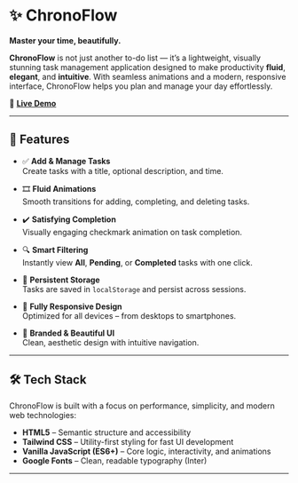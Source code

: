 # ✨ ChronoFlow

**Master your time, beautifully.**

**ChronoFlow** is not just another to-do list — it’s a lightweight, visually stunning task management application designed to make productivity **fluid**, **elegant**, and **intuitive**. With seamless animations and a modern, responsive interface, ChronoFlow helps you plan and manage your day effortlessly.

🔗 **[Live Demo](https://21ambuj.github.io/TO_DO_List/)**

---

## 🚀 Features

- ✅ **Add & Manage Tasks**  
  Create tasks with a title, optional description, and time.

- 🎞️ **Fluid Animations**  
  Smooth transitions for adding, completing, and deleting tasks.

- ✔️ **Satisfying Completion**  
  Visually engaging checkmark animation on task completion.

- 🔍 **Smart Filtering**  
  Instantly view **All**, **Pending**, or **Completed** tasks with one click.

- 💾 **Persistent Storage**  
  Tasks are saved in `localStorage` and persist across sessions.

- 📱 **Fully Responsive Design**  
  Optimized for all devices – from desktops to smartphones.

- 🎨 **Branded & Beautiful UI**  
  Clean, aesthetic design with intuitive navigation.

---

## 🛠️ Tech Stack

ChronoFlow is built with a focus on performance, simplicity, and modern web technologies:

- **HTML5** – Semantic structure and accessibility
- **Tailwind CSS** – Utility-first styling for fast UI development
- **Vanilla JavaScript (ES6+)** – Core logic, interactivity, and animations
- **Google Fonts** – Clean, readable typography (Inter)

---
